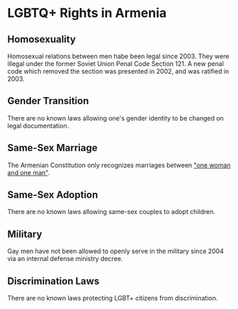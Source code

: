 # LGBTQ+ Rights in Armenia

## Homosexuality
Homosexual relations between men habe been legal since 2003. They were illegal under the former Soviet Union Penal Code Section 121. A new penal code which removed the section was presented in 2002, and was ratified in 2003. 

## Gender Transition
There are no known laws allowing one's gender identity to be changed on legal documentation.

## Same-Sex Marriage
The Armenian Constitution only recognizes marriages between ["one woman and one man"](http://www.panarmenian.net/m/eng/news/243348).

## Same-Sex Adoption
There are no known laws allowing same-sex couples to adopt children.

## Military
Gay men have not been allowed to openly serve in the military since 2004 via an internal defense ministry decree.

## Discrimination Laws
There are no known laws protecting LGBT+ citizens from discrimination.
